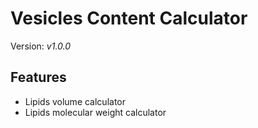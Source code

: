 
<h1>Vesicles Content Calculator</h1>

Version: <i>v1.0.0</i>

<h2>Features</h2>
<ul>
  <li>Lipids volume calculator</li>
  <li>Lipids molecular weight calculator</li>
</ul>
